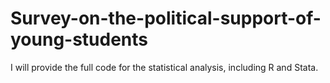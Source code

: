 # Survey-on-the-political-support-of-young-students
I will provide the full code for the statistical analysis, including R and Stata.
